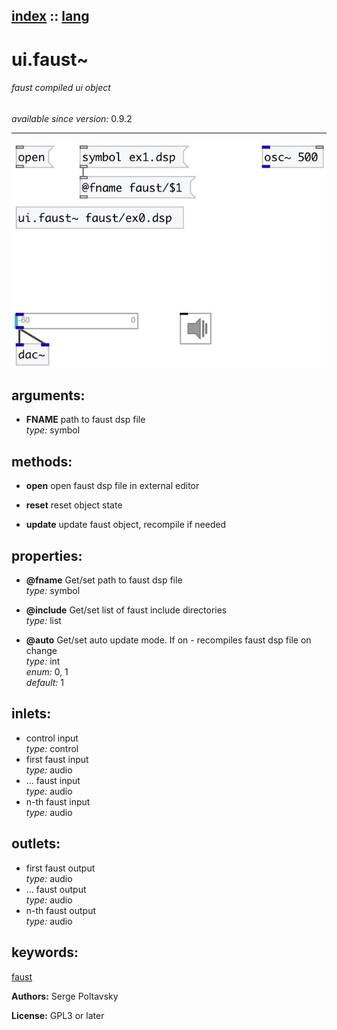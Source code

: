 [index](index.html) :: [lang](category_lang.html)
---

# ui.faust~

###### faust compiled ui object

*available since version:* 0.9.2

---




[![example](../examples/img/ui.faust~.jpg)](../examples/pd/ui.faust~.pd)



## arguments:

* **FNAME**
path to faust dsp file<br>
_type:_ symbol<br>



## methods:

* **open**
open faust dsp file in external editor<br>

* **reset**
reset object state<br>

* **update**
update faust object, recompile if needed<br>




## properties:

* **@fname** 
Get/set path to faust dsp file<br>
_type:_ symbol<br>

* **@include** 
Get/set list of faust include directories<br>
_type:_ list<br>

* **@auto** 
Get/set auto update mode. If on - recompiles faust dsp file on change<br>
_type:_ int<br>
_enum:_ 0, 1<br>
_default:_ 1<br>



## inlets:

* control input<br>
_type:_ control
* first faust input<br>
_type:_ audio
* ... faust input<br>
_type:_ audio
* n-th faust input<br>
_type:_ audio



## outlets:

* first faust output<br>
_type:_ audio
* ... faust output<br>
_type:_ audio
* n-th faust output<br>
_type:_ audio



## keywords:

[faust](keywords/faust.html)






**Authors:** Serge Poltavsky




**License:** GPL3 or later





